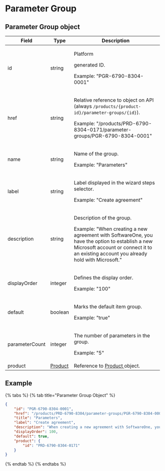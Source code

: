 # Parameter Group

## Parameter Group object

| Field          | Type                   | Description                                                                                                                                                                                                                              |
| -------------- | ---------------------- | ---------------------------------------------------------------------------------------------------------------------------------------------------------------------------------------------------------------------------------------- |
| id             | string                 | <p>Platform </p><p>generated ID. </p><p></p><p>Example: "PGR-6790-8304-0001"</p>                                                                                                                                                         |
| href           | string                 | <p>Relative reference to object on API (always <code>/products/{product-id}/parameter-groups/{id}</code>). </p><p></p><p>Example: "/products/PRD-6790-8304-0171/parameter-groups/PGR-6790-8304-0001"</p>                                 |
| name           | string                 | <p>Name of the group. </p><p></p><p>Example: "Parameters"</p>                                                                                                                                                                            |
| label          | string                 | <p>Label displayed in the wizard steps selector. </p><p></p><p>Example: "Create agreement"</p>                                                                                                                                           |
| description    | string                 | <p>Description of the group. </p><p></p><p>Example: "When creating a new agreement with SoftwareOne, you have the option to establish a new Microsoft account or connect it to an existing account you already hold with Microsoft."</p> |
| displayOrder   | integer                | <p>Defines the display order. </p><p></p><p>Example: "100"</p>                                                                                                                                                                           |
| default        | boolean                | <p>Marks the default item group. </p><p></p><p>Example: "true"</p>                                                                                                                                                                       |
| parameterCount | integer                | <p>The number of parameters in the group. </p><p></p><p>Example: "5"</p>                                                                                                                                                                 |
| product        | [Product](../product/) | Reference to [Product ](../product/)object.                                                                                                                                                                                              |

## Example

{% tabs %}
{% tab title="Parameter Group Object" %}
```json
{
    "id": "PGR-6790-8304-0001",
    "href": "/products/PRD-6790-8304/parameter-groups/PGR-6790-8304-0001",
    "title": "Parameters",
    "label": "Create agreement",
    "description": "When creating a new agreement with SoftwareOne, you have the option to establish a new Microsoft account or connect it to an existing account you already hold with Microsoft.",
    "displayOrder": 100,
    "default": true,
    "product": {
        "id": "PRD-6790-8304-0171"
    }
}
```
{% endtab %}
{% endtabs %}
